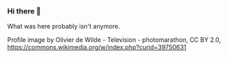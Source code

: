 ### Hi there 👋

<!--
**voltagex/voltagex** is a ✨ _special_ ✨ repository because its `README.md` (this file) appears on your GitHub profile.

Here are some ideas to get you started:

- 🔭 I’m currently working on ...
- 🌱 I’m currently learning ...
- 👯 I’m looking to collaborate on ...
- 🤔 I’m looking for help with ...
- 💬 Ask me about ...
- 📫 How to reach me: ...
- 😄 Pronouns: ...
- ⚡ Fun fact: ...
-->

What was here probably isn't anymore.

Profile image by Olivier de Wilde - Television - photomarathon, CC BY 2.0, https://commons.wikimedia.org/w/index.php?curid=39750631

